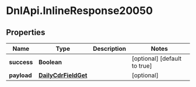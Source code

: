 # DnlApi.InlineResponse20050

## Properties
Name | Type | Description | Notes
------------ | ------------- | ------------- | -------------
**success** | **Boolean** |  | [optional] [default to true]
**payload** | [**DailyCdrFieldGet**](DailyCdrFieldGet.md) |  | [optional] 


